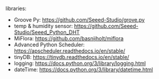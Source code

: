 
libraries:
 - Groove Py: https://github.com/Seeed-Studio/grove.py
 - temp & humidity sensor: https://github.com/Seeed-Studio/Seeed_Python_DHT
 - MiFlora: https://github.com/basnijholt/miflora
 - Advanced Python Scheduler: https://apscheduler.readthedocs.io/en/stable/
 - tinyDB: https://tinydb.readthedocs.io/en/stable/
 - logging: https://docs.python.org/3/library/logging.html
 - dateTime: https://docs.python.org/3/library/datetime.html
